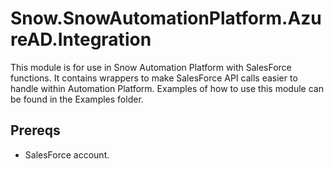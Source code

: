 # Snow.SnowAutomationPlatform.AzureAD.Integration

This module is for use in Snow Automation Platform with SalesForce functions.
It contains wrappers to make SalesForce API calls easier to handle within Automation Platform.
Examples of how to use this module can be found in the Examples folder.

## Prereqs

  * SalesForce account.
    

